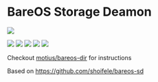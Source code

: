 # BareOS Storage Deamon
![](https://www.bareos.com/files/Logos/Bareos/Logo_gesamt.png)

![](https://img.shields.io/docker/pulls/motius/bareos-sd.svg) ![](https://img.shields.io/github/commit-activity/y/motius/dockerfiles.svg) ![](https://img.shields.io/github/issues/motius/dockerfiles.svg)
![](https://img.shields.io/docker/automated/motius/bareos-sd.svg)
![](https://img.shields.io/docker/build/motius/bareos-sd.svg)


Checkout [motius/bareos-dir](https://hub.docker.com/r/motius/bareos-dir/) for instructions

Based on https://github.com/shoifele/bareos-sd
